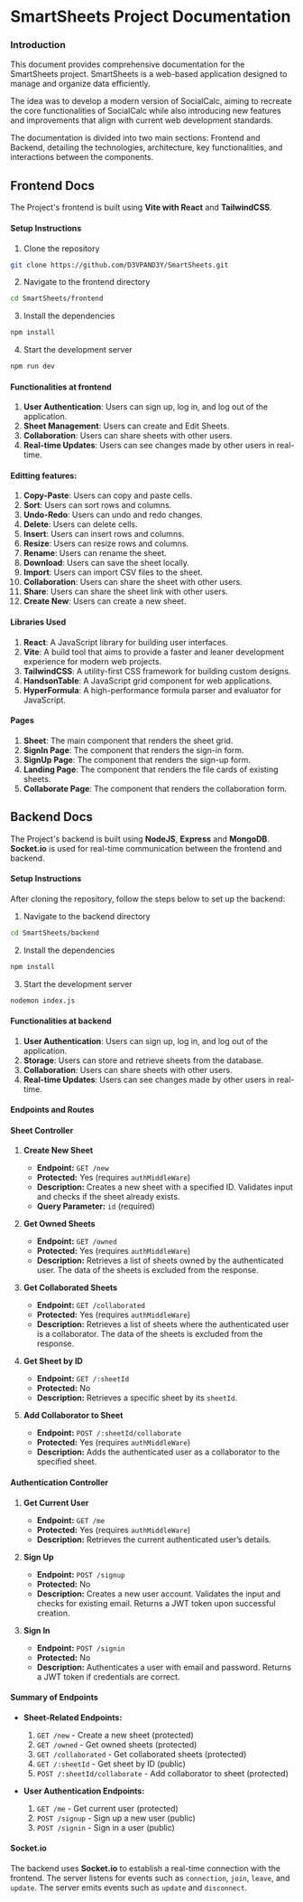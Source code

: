 # SmartSheets Project Documentation

### Introduction

This document provides comprehensive documentation for the SmartSheets project. SmartSheets is a web-based application designed to manage and organize data efficiently. 

The idea was to develop a modern version of SocialCalc, aiming to recreate the core functionalities of SocialCalc while also introducing new features and improvements that align with current web development standards.

The documentation is divided into two main sections: Frontend and Backend, detailing the technologies, architecture, key functionalities, and interactions between the components.

## Frontend Docs

The Project's frontend is built using <b>Vite with React</b> and <b>TailwindCSS</b>.

#### Setup Instructions

1. Clone the repository
```bash
git clone https://github.com/D3VPAND3Y/SmartSheets.git
```

2. Navigate to the frontend directory
```bash
cd SmartSheets/frontend
```

3. Install the dependencies
```bash
npm install
```

4. Start the development server
```bash
npm run dev
```

#### Functionalities at frontend

1. **User Authentication**: Users can sign up, log in, and log out of the application.
2. **Sheet Management**: Users can create and Edit Sheets.
3. **Collaboration**: Users can share sheets with other users.
4. **Real-time Updates**: Users can see changes made by other users in real-time.

#### Editting features:

1. **Copy-Paste**: Users can copy and paste cells.
2. **Sort**: Users can sort rows and columns.
3. **Undo-Redo**: Users can undo and redo changes.
4. **Delete**: Users can delete cells.
5. **Insert**: Users can insert rows and columns.
6. **Resize**: Users can resize rows and columns.
7. **Rename**: Users can rename the sheet.
8. **Download**: Users can save the sheet locally.
9. **Import**: Users can import CSV files to the sheet.
10. **Collaboration**: Users can share the sheet with other users.
11. **Share**: Users can share the sheet link with other users.
12. **Create New**: Users can create a new sheet.

#### Libraries Used

1. **React**: A JavaScript library for building user interfaces.
2. **Vite**: A build tool that aims to provide a faster and leaner development experience for modern web projects.
3. **TailwindCSS**: A utility-first CSS framework for building custom designs.
4. **HandsonTable**: A JavaScript grid component for web applications.
5. **HyperFormula**: A high-performance formula parser and evaluator for JavaScript.

#### Pages

1. **Sheet**: The main component that renders the sheet grid.
2. **SignIn Page**: The component that renders the sign-in form.
3. **SignUp Page**: The component that renders the sign-up form.
4. **Landing Page**: The component that renders the file cards of existing sheets.
5. **Collaborate Page**: The component that renders the collaboration form.

## Backend Docs

The Project's backend is built using **NodeJS**, **Express** and <b>MongoDB</b>.
**Socket.io** is used for real-time communication between the frontend and backend.

#### Setup Instructions

After cloning the repository, follow the steps below to set up the backend:

1. Navigate to the backend directory
```bash
cd SmartSheets/backend
```

2. Install the dependencies
```bash
npm install
```

3. Start the development server
```bash
nodemon index.js
```

#### Functionalities at backend

1. **User Authentication**: Users can sign up, log in, and log out of the application.
2. **Storage**: Users can store and retrieve sheets from the database.
3. **Collaboration**: Users can share sheets with other users.
4. **Real-time Updates**: Users can see changes made by other users in real-time.

#### Endpoints and Routes

#### Sheet Controller

1. **Create New Sheet**
   - **Endpoint:** `GET /new`
   - **Protected:** Yes (requires `authMiddleWare`)
   - **Description:** Creates a new sheet with a specified ID. Validates input and checks if the sheet already exists.
   - **Query Parameter:** `id` (required)

2. **Get Owned Sheets**
   - **Endpoint:** `GET /owned`
   - **Protected:** Yes (requires `authMiddleWare`)
   - **Description:** Retrieves a list of sheets owned by the authenticated user. The data of the sheets is excluded from the response.

3. **Get Collaborated Sheets**
   - **Endpoint:** `GET /collaborated`
   - **Protected:** Yes (requires `authMiddleWare`)
   - **Description:** Retrieves a list of sheets where the authenticated user is a collaborator. The data of the sheets is excluded from the response.

4. **Get Sheet by ID**
   - **Endpoint:** `GET /:sheetId`
   - **Protected:** No
   - **Description:** Retrieves a specific sheet by its `sheetId`.

5. **Add Collaborator to Sheet**
   - **Endpoint:** `POST /:sheetId/collaborate`
   - **Protected:** Yes (requires `authMiddleWare`)
   - **Description:** Adds the authenticated user as a collaborator to the specified sheet.

#### Authentication Controller

1. **Get Current User**
   - **Endpoint:** `GET /me`
   - **Protected:** Yes (requires `authMiddleWare`)
   - **Description:** Retrieves the current authenticated user’s details.

2. **Sign Up**
   - **Endpoint:** `POST /signup`
   - **Protected:** No
   - **Description:** Creates a new user account. Validates the input and checks for existing email. Returns a JWT token upon successful creation.

3. **Sign In**
   - **Endpoint:** `POST /signin`
   - **Protected:** No
   - **Description:** Authenticates a user with email and password. Returns a JWT token if credentials are correct.

#### Summary of Endpoints

- **Sheet-Related Endpoints:**
  1. `GET /new` - Create a new sheet (protected)
  2. `GET /owned` - Get owned sheets (protected)
  3. `GET /collaborated` - Get collaborated sheets (protected)
  4. `GET /:sheetId` - Get sheet by ID (public)
  5. `POST /:sheetId/collaborate` - Add collaborator to sheet (protected)

- **User Authentication Endpoints:**
  1. `GET /me` - Get current user (protected)
  2. `POST /signup` - Sign up a new user (public)
  3. `POST /signin` - Sign in a user (public)

#### Socket.io

The backend uses **Socket.io** to establish a real-time connection with the frontend. The server listens for events such as `connection`, `join`, `leave`, and `update`. The server emits events such as `update` and `disconnect`.